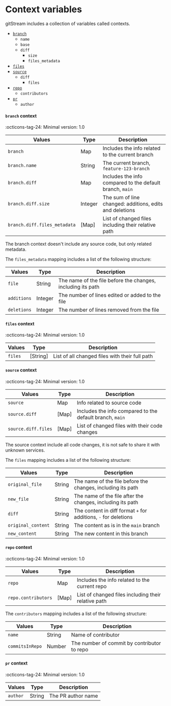 # Context variables

gitStream includes a collection of variables called contexts. 

- [`branch`](#branch-context)
    - `name`
    - `base`
    - `diff`
        - `size`
        - `files_metadata`
- [`files`](#files-context)
- [`source`](#source-context)
    - `diff`
        - `files`
- [`repo`](#repo-context)
    - `contributors`
- [`pr`](#pr-context)
    - `author`

#### `branch` context

:octicons-tag-24: Minimal version: 1.0

| Values               | Type      | Description                                              |
|----------------------|-----------|--------------------------------------------------------- |
| `branch`             | Map       | Includes the info related to the current branch          |
| `branch.name`        | String    | The current branch, `feature-123-branch`                 |
| `branch.diff`        | Map       | Includes the info compared to the default branch, `main` |
| `branch.diff.size`   | Integer   | The sum of line changed: additions, edits and deletions   |
| `branch.diff.files_metadata`  | [Map]  | List of changed files including their relative path      |

The branch context doesn't include any source code, but only related metadata.

The `files_metadata` mapping includes a list of the following structure:

| Values          | Type      | Description                                                     |
| ----------------|-----------|---------------------------------------------------------------- |
| `file` | String    | The name of the file before the changes, including its path     |
| `additions` | Integer   | The number of lines edited or added to the file  |
| `deletions` | Integer   | The number of lines removed from the file      |

#### `files` context

:octicons-tag-24: Minimal version: 1.0

| Values  | Type      | Description                                |
|---------|-----------|------------------------ |
| `files` | [String]  | List of all changed files with their full path |


#### `source` context

:octicons-tag-24: Minimal version: 1.0

| Values              | Type  | Description                                        |
|---------------------|-------|--------------------------------------------------- |
| `source`          | Map   | Info related to source code           |
| `source.diff`     | [Map] | Includes the info compared to the default branch, `main` |
| `source.diff.files` | [Map] | List of changed files with their code changes |

The source context include all code changes, it is not safe to share it with unknown services.

The `files` mapping includes a list of the following structure:

| Values          | Type      | Description                                          |
| ----------------|-----------|----------------------------------------------------- |
| `original_file` | String    | The name of the file before the changes, including its path |
| `new_file`      | String    | The name of the file after the changes, including its path |
| `diff`          | String    | The content in diff format `+` for additions, `-` for deletions |
| `original_content` | String    | The content as is in the `main` branch     |
| `new_content`      | String    | The new content in this branch     |

#### `repo` context

:octicons-tag-24: Minimal version: 1.0

| Values             | Type      | Description                                              |
|--------------------|-----------|-------------------------------------------------|
| `repo`             | Map       | Includes the info related to the current repo   |
| `repo.contributors`  | [Map]  | List of changed files including their relative path |

The `contributors` mapping includes a list of the following structure:

| Values          | Type      | Description                                         |
| ----------------|-----------|---------------------------------------------------- |
| `name` | String    | Name of contributor     |
| `commitsInRepo` | Number   | The number of commit by contributor to repo  |

#### `pr` context

:octicons-tag-24: Minimal version: 1.0

| Values   | Type      | Description          |
|----------|-----------|------------------------ |
| `author` | String   | The PR author name |
